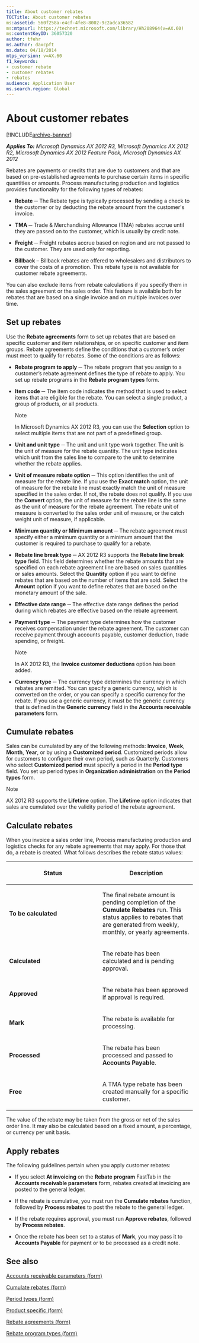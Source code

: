 ```yaml
---
title: About customer rebates
TOCTitle: About customer rebates
ms:assetid: 560f258a-e4cf-4fe8-8002-9c2adca36582
ms:mtpsurl: https://technet.microsoft.com/library/Hh208964(v=AX.60)
ms:contentKeyID: 36057320
author: tfehr
ms.author: daxcpft
ms.date: 04/18/2014
mtps_version: v=AX.60
f1_keywords:
- customer rebate
- customer rebates
- rebates
audience: Application User
ms.search.region: Global
---
```


# About customer rebates 


[!INCLUDE[archive-banner](includes/archive-banner.md)]


_**Applies To:** Microsoft Dynamics AX 2012 R3, Microsoft Dynamics AX 2012 R2, Microsoft Dynamics AX 2012 Feature Pack, Microsoft Dynamics AX 2012_

Rebates are payments or credits that are due to customers and that are based on pre-established agreements to purchase certain items in specific quantities or amounts. Process manufacturing production and logistics provides functionality for the following types of rebates:

  - **Rebate** ─ The Rebate type is typically processed by sending a check to the customer or by deducting the rebate amount from the customer's invoice.

  - **TMA** ─ Trade & Merchandising Allowance (TMA) rebates accrue until they are passed on to the customer, which is usually by credit note. 

  - **Freight** ─ Freight rebates accrue based on region and are not passed to the customer. They are used only for reporting.

  - **Billback** – Billback rebates are offered to wholesalers and distributors to cover the costs of a promotion. This rebate type is not available for customer rebate agreements.

You can also exclude items from rebate calculations if you specify them in the sales agreement or the sales order. This feature is available both for rebates that are based on a single invoice and on multiple invoices over time.

## Set up rebates

Use the **Rebate agreements** form to set up rebates that are based on specific customer and item relationships, or on specific customer and item groups. Rebate agreements define the conditions that a customer’s order must meet to qualify for rebates. Some of the conditions are as follows:

  - **Rebate program to apply** ─ The rebate program that you assign to a customer’s rebate agreement defines the type of rebate to apply. You set up rebate programs in the **Rebate program types** form.

  - **Item code** ─ The item code indicates the method that is used to select items that are eligible for the rebate. You can select a single product, a group of products, or all products.
    

    > [!NOTE]
    > <P>In Microsoft Dynamics AX 2012 R3, you can use the <STRONG>Selection</STRONG> option to select multiple items that are not part of a predefined group.</P>



  - **Unit and unit type** ─ The unit and unit type work together. The unit is the unit of measure for the rebate quantity. The unit type indicates which unit from the sales line to compare to the unit to determine whether the rebate applies.

  - **Unit of measure rebate option** ─ This option identifies the unit of measure for the rebate line. If you use the **Exact match** option, the unit of measure for the rebate line must exactly match the unit of measure specified in the sales order. If not, the rebate does not qualify. If you use the **Convert** option, the unit of measure for the rebate line is the same as the unit of measure for the rebate agreement. The rebate unit of measure is converted to the sales order unit of measure, or the catch weight unit of measure, if applicable.

  - **Minimum quantity or Minimum amount** ─ The rebate agreement must specify either a minimum quantity or a minimum amount that the customer is required to purchase to qualify for a rebate.

  - **Rebate line break type** ─ AX 2012 R3 supports the **Rebate line break type** field. This field determines whether the rebate amounts that are specified on each rebate agreement line are based on sales quantities or sales amounts. Select the **Quantity** option if you want to define rebates that are based on the number of items that are sold. Select the **Amount** option if you want to define rebates that are based on the monetary amount of the sale.

  -  **Effective date range** ─ The effective date range defines the period during which rebates are effective based on the rebate agreement.

  - **Payment type** ─ The payment type determines how the customer receives compensation under the rebate agreement. The customer can receive payment through accounts payable, customer deduction, trade spending, or freight.
    

    > [!NOTE]
    > <P>In AX 2012 R3, the <STRONG>Invoice customer deductions</STRONG> option has been added.</P>



  - **Currency type** ─ The currency type determines the currency in which rebates are remitted. You can specify a generic currency, which is converted on the order, or you can specify a specific currency for the rebate. If you use a generic currency, it must be the generic currency that is defined in the **Generic currency** field in the **Accounts receivable parameters** form.

## Cumulate rebates

Sales can be cumulated by any of the following methods: **Invoice**, **Week**, **Month**, **Year**, or by using a **Customized period**. Customized periods allow for customers to configure their own period, such as Quarterly. Customers who select **Customized period** must specify a period in the **Period type** field. You set up period types in **Organization administration** on the **Period types** form.


> [!NOTE]
> <P>AX 2012 R3 supports the <STRONG>Lifetime</STRONG> option. The <STRONG>Lifetime</STRONG> option indicates that sales are cumulated over the validity period of the rebate agreement.</P>



## Calculate rebates

When you invoice a sales order line, Process manufacturing production and logistics checks for any rebate agreements that may apply. For those that do, a rebate is created. What follows describes the rebate status values:

<table>
<colgroup>
<col style="width: 50%" />
<col style="width: 50%" />
</colgroup>
<thead>
<tr class="header">
<th><p>Status</p></th>
<th><p>Description</p></th>
</tr>
</thead>
<tbody>
<tr class="odd">
<td><p><strong>To be calculated</strong></p></td>
<td><p>The final rebate amount is pending completion of the <strong>Cumulate Rebates</strong> run. This status applies to rebates that are generated from weekly, monthly, or yearly agreements.</p></td>
</tr>
<tr class="even">
<td><p><strong>Calculated</strong></p></td>
<td><p>The rebate has been calculated and is pending approval.</p></td>
</tr>
<tr class="odd">
<td><p><strong>Approved</strong></p></td>
<td><p>The rebate has been approved if approval is required.</p></td>
</tr>
<tr class="even">
<td><p><strong>Mark</strong></p></td>
<td><p>The rebate is available for processing.</p></td>
</tr>
<tr class="odd">
<td><p><strong>Processed</strong></p></td>
<td><p>The rebate has been processed and passed to <strong>Accounts Payable</strong>.</p></td>
</tr>
<tr class="even">
<td><p><strong>Free</strong></p></td>
<td><p>A TMA type rebate has been created manually for a specific customer.</p></td>
</tr>
</tbody>
</table>


The value of the rebate may be taken from the gross or net of the sales order line. It may also be calculated based on a fixed amount, a percentage, or currency per unit basis.

## Apply rebates

The following guidelines pertain when you apply customer rebates:

  - If you select **At invoicing** on the **Rebate program** FastTab in the **Accounts receivable parameters** form, rebates created at invoicing are posted to the general ledger.

  - If the rebate is cumulative, you must run the **Cumulate rebates** function, followed by **Process rebates** to post the rebate to the general ledger.

  - If the rebate requires approval, you must run **Approve rebates**, followed by **Process rebates**.

  - Once the rebate has been set to a status of **Mark**, you may pass it to **Accounts Payable** for payment or to be processed as a credit note.

## See also

[Accounts receivable parameters (form)](https://technet.microsoft.com/library/aa576993\(v=ax.60\))

[Cumulate rebates (form)](https://technet.microsoft.com/library/hh328729\(v=ax.60\))

[Period types (form)](https://technet.microsoft.com/library/aa586707\(v=ax.60\))

[Product specific (form)](https://technet.microsoft.com/library/hh227369\(v=ax.60\))

[Rebate agreements (form)](https://technet.microsoft.com/library/hh328681\(v=ax.60\))

[Rebate program types (form)](https://technet.microsoft.com/library/hh352270\(v=ax.60\))

  


